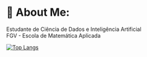 # 💫 About Me:
Estudante de Ciência de Dados e Inteligência Artificial <br>
FGV - Escola de Matemática Aplicada

[![Top Langs](https://github-readme-stats.vercel.app/api/top-langs/?username=riqueu&layout=donut&theme=dark&langs_count=6&hide=jupyter%20notebook,html,css)](https://github.com/riqueu/github-readme-stats)
